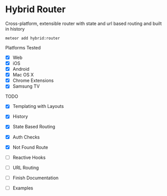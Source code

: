# Hybrid Router

Cross-platform, extensible router with state and url based routing and built in history

`meteor add hybrid:router`

Platforms Tested
* [x] Web
* [x] iOS
* [x] Android
* [x] Mac OS X
* [x] Chrome Extensions
* [x] Samsung TV

TODO
* [x] Templating with Layouts
* [x] History
* [x] State Based Routing
* [x] Auth Checks
* [x] Not Found Route
* [ ] Reactive Hooks
* [ ] URL Routing
* [ ] Finish Documentation
* [ ] Examples


